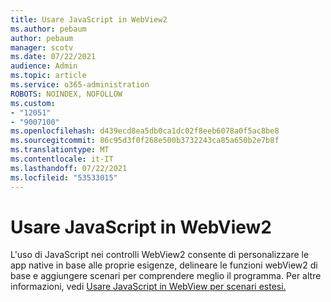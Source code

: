 ```yaml
---
title: Usare JavaScript in WebView2
ms.author: pebaum
author: pebaum
manager: scotv
ms.date: 07/22/2021
audience: Admin
ms.topic: article
ms.service: o365-administration
ROBOTS: NOINDEX, NOFOLLOW
ms.custom:
- "12051"
- "9007100"
ms.openlocfilehash: d439ecd8ea5db0ca1dc02f8eeb6078a0f5ac8be8
ms.sourcegitcommit: 86c95d3f0f268e500b3732243ca85a650b2e7b8f
ms.translationtype: MT
ms.contentlocale: it-IT
ms.lasthandoff: 07/22/2021
ms.locfileid: "53533015"
---
```

# <a name="use-javascript-in-webview2"></a>Usare JavaScript in WebView2

L'uso di JavaScript nei controlli WebView2 consente di personalizzare le app native in base alle proprie esigenze, delineare le funzioni webView2 di base e aggiungere scenari per comprendere meglio il programma. Per altre informazioni, vedi [Usare JavaScript in WebView per scenari estesi.](/microsoft-edge/webview2/how-to/javascript)

